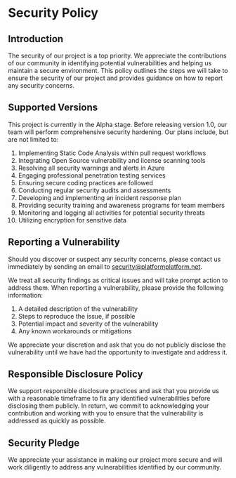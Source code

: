 # Security Policy

## Introduction

The security of our project is a top priority. We appreciate the contributions of our community in identifying potential vulnerabilities and helping us maintain a secure environment. This policy outlines the steps we will take to ensure the security of our project and provides guidance on how to report any security concerns.

## Supported Versions

This project is currently in the Alpha stage. Before releasing version 1.0, our team will perform comprehensive security hardening. Our plans include, but are not limited to:

1. Implementing Static Code Analysis within pull request workflows
2. Integrating Open Source vulnerability and license scanning tools
3. Resolving all security warnings and alerts in Azure
4. Engaging professional penetration testing services
5. Ensuring secure coding practices are followed
6. Conducting regular security audits and assessments
7. Developing and implementing an incident response plan
8. Providing security training and awareness programs for team members
9. Monitoring and logging all activities for potential security threats
10. Utilizing encryption for sensitive data

## Reporting a Vulnerability

Should you discover or suspect any security concerns, please contact us immediately by sending an email to security@platformplatform.net.

We treat all security findings as critical issues and will take prompt action to address them. When reporting a vulnerability, please provide the following information:

1. A detailed description of the vulnerability
2. Steps to reproduce the issue, if possible
3. Potential impact and severity of the vulnerability
4. Any known workarounds or mitigations

We appreciate your discretion and ask that you do not publicly disclose the vulnerability until we have had the opportunity to investigate and address it.

## Responsible Disclosure Policy

We support responsible disclosure practices and ask that you provide us with a reasonable timeframe to fix any identified vulnerabilities before disclosing them publicly. In return, we commit to acknowledging your contribution and working with you to ensure that the vulnerability is addressed as quickly as possible.

## Security Pledge

We appreciate your assistance in making our project more secure and will work diligently to address any vulnerabilities identified by our community.
